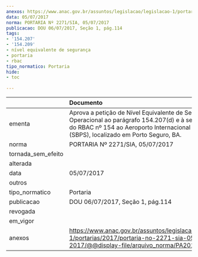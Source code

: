 ```yaml
---
anexos: https://www.anac.gov.br/assuntos/legislacao/legislacao-1/portarias/2017/portaria-no-2271-sia-05-07-2017/@@display-file/arquivo_norma/PA2017-2271.pdf
data: 05/07/2017
norma: PORTARIA Nº 2271/SIA, 05/07/2017
publicacao: DOU 06/07/2017, Seção 1, pág.114
tags:
- '154.207'
- '154.209'
- nível equivalente de segurança
- portaria
- rbac
tipo_normatico: Portaria
hide: 
- toc 
 
---
```


|                    | Documento                                                                                                                                                                                               |
|:-------------------|:--------------------------------------------------------------------------------------------------------------------------------------------------------------------------------------------------------|
| ementa             | Aprova a petição de Nível Equivalente de Segurança Operacional ao parágrafo 154.207(d) e à seção 154.209 do RBAC nº 154 ao Aeroporto Internacional Porto Seguro (SBPS), localizado em Porto Seguro, BA. |
| norma              | PORTARIA Nº 2271/SIA, 05/07/2017                                                                                                                                                                        |
| tornada_sem_efeito |                                                                                                                                                                                                         |
| alterada           |                                                                                                                                                                                                         |
| data               | 05/07/2017                                                                                                                                                                                              |
| outros             |                                                                                                                                                                                                         |
| tipo_normatico     | Portaria                                                                                                                                                                                                |
| publicacao         | DOU 06/07/2017, Seção 1, pág.114                                                                                                                                                                        |
| revogada           |                                                                                                                                                                                                         |
| em_vigor           |                                                                                                                                                                                                         |
| anexos             | https://www.anac.gov.br/assuntos/legislacao/legislacao-1/portarias/2017/portaria-no-2271-sia-05-07-2017/@@display-file/arquivo_norma/PA2017-2271.pdf                                                    |